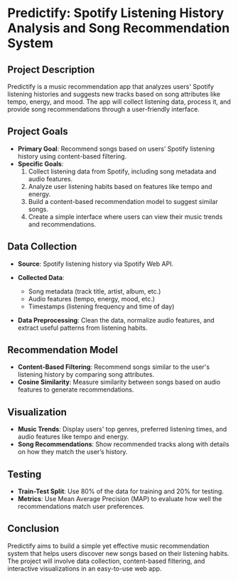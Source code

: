 # Predictify: Spotify Listening History Analysis and Song Recommendation System

## Project Description

Predictify is a music recommendation app that analyzes users' Spotify listening histories and suggests new tracks based on song attributes like tempo, energy, and mood. The app will collect listening data, process it, and provide song recommendations through a user-friendly interface.

## Project Goals

- **Primary Goal**: Recommend songs based on users’ Spotify listening history using content-based filtering.
- **Specific Goals**:
  1. Collect listening data from Spotify, including song metadata and audio features.
  2. Analyze user listening habits based on features like tempo and energy.
  3. Build a content-based recommendation model to suggest similar songs.
  4. Create a simple interface where users can view their music trends and recommendations.

## Data Collection

- **Source**: Spotify listening history via Spotify Web API.
- **Collected Data**: 
  - Song metadata (track title, artist, album, etc.)
  - Audio features (tempo, energy, mood, etc.)
  - Timestamps (listening frequency and time of day)
  
- **Data Preprocessing**: Clean the data, normalize audio features, and extract useful patterns from listening habits.

## Recommendation Model

- **Content-Based Filtering**: Recommend songs similar to the user's listening history by comparing song attributes.
- **Cosine Similarity**: Measure similarity between songs based on audio features to generate recommendations.

## Visualization

- **Music Trends**: Display users' top genres, preferred listening times, and audio features like tempo and energy.
- **Song Recommendations**: Show recommended tracks along with details on how they match the user’s history.

## Testing

- **Train-Test Split**: Use 80% of the data for training and 20% for testing.
- **Metrics**: Use Mean Average Precision (MAP) to evaluate how well the recommendations match user preferences.

## Conclusion

Predictify aims to build a simple yet effective music recommendation system that helps users discover new songs based on their listening habits. The project will involve data collection, content-based filtering, and interactive visualizations in an easy-to-use web app.
